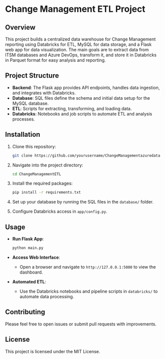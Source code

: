 # Change Management ETL Project

## Overview
This project builds a centralized data warehouse for Change Management reporting using Databricks for ETL, MySQL for data storage, and a Flask web app for data visualization. The main goals are to extract data from ITSM databases and Azure DevOps, transform it, and store it in Databricks in Parquet format for easy analysis and reporting.

## Project Structure
- **Backend**: The Flask app provides API endpoints, handles data ingestion, and integrates with Databricks.
- **Database**: SQL files define the schema and initial data setup for the MySQL database.
- **ETL**: Scripts for extracting, transforming, and loading data.
- **Databricks**: Notebooks and job scripts to automate ETL and analysis processes.

## Installation

1. Clone this repository:
    ```bash
    git clone https://github.com/yourusername/ChangeManagementazuredatabricksETL.git
    ```

2. Navigate into the project directory:
    ```bash
    cd ChangeManagementETL
    ```

3. Install the required packages:
    ```bash
    pip install -r requirements.txt
    ```

4. Set up your database by running the SQL files in the `database/` folder.

5. Configure Databricks access in `app/config.py`.

## Usage

- **Run Flask App**:
    ```bash
    python main.py
    ```
- **Access Web Interface**:
    - Open a browser and navigate to `http://127.0.0.1:5000` to view the dashboard.

- **Automated ETL**:
    - Use the Databricks notebooks and pipeline scripts in `databricks/` to automate data processing.

## Contributing
Please feel free to open issues or submit pull requests with improvements.

## License
This project is licensed under the MIT License.
